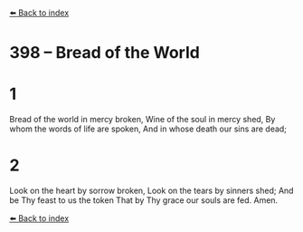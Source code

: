 [⬅️ Back to index](../README.md)

# 398 – Bread of the World


# 1
Bread of the world in mercy broken,
Wine of the soul in mercy shed,
By whom the words of life are spoken,
And in whose death our sins are dead;

# 2
Look on the heart by sorrow broken,
Look on the tears by sinners shed;
And be Thy feast to us the token
That by Thy grace our souls are fed. Amen.

[⬅️ Back to index](../README.md)
